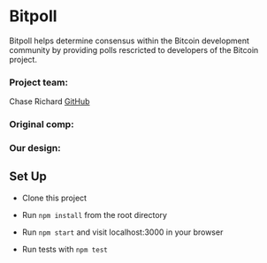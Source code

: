 # Bitpoll

Bitpoll helps determine consensus within the Bitcoin development community by providing polls rescricted to developers of the Bitcoin project.

### Project team:

Chase Richard [GitHub](https://github.com/hmmChase) 

### Original comp:

<!-- ![Comp Spec](./src/assets/HeadCount1.png)   -->

### Our design:

<!-- ![Project Screenshot](./src/assets/HeadCount2.png) -->

## Set Up

* Clone this project

* Run `npm install` from the root directory

* Run `npm start` and visit localhost:3000 in your browser

* Run tests with `npm test`
